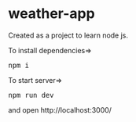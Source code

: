 # weather-app

Created as a project to learn node js.

To install dependencies=> <pre>npm i</pre>

To start server=> <pre>npm run dev</pre>

and open http://localhost:3000/
